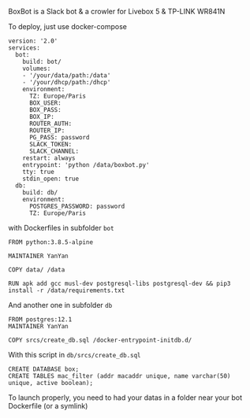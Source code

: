BoxBot is a Slack bot & a crowler for Livebox 5 & TP-LINK WR841N

To deploy, just use docker-compose
```
version: '2.0'
services:
  bot:
    build: bot/
    volumes:
    - '/your/data/path:/data'
    - '/your/dhcp/path:/dhcp'
    environment:
      TZ: Europe/Paris
      BOX_USER:
      BOX_PASS:
      BOX_IP:
      ROUTER_AUTH:
      ROUTER_IP:
      PG_PASS: password
      SLACK_TOKEN:
      SLACK_CHANNEL:
    restart: always
    entrypoint: 'python /data/boxbot.py'
    tty: true
    stdin_open: true
  db:
    build: db/
    environment:
      POSTGRES_PASSWORD: password
      TZ: Europe/Paris
```

with Dockerfiles in subfolder `bot`
```
FROM python:3.8.5-alpine

MAINTAINER YanYan

COPY data/ /data

RUN apk add gcc musl-dev postgresql-libs postgresql-dev && pip3 install -r /data/requirements.txt
```

And another one in subfolder `db`
```
FROM postgres:12.1
MAINTAINER YanYan

COPY srcs/create_db.sql /docker-entrypoint-initdb.d/
```

With this script in `db/srcs/create_db.sql`
```
CREATE DATABASE box;
CREATE TABLES mac_filter (addr macaddr unique, name varchar(50) unique, active boolean);
```

To launch properly, you need to had your datas in a folder near your bot Dockerfile (or a symlink)
